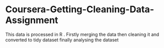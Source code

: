 # Coursera-Getting-Cleaning-Data-Assignment

This data is processed in R .
Firstly merging the data then cleaning it and converted to tidy dataset finally analysing the dataset
